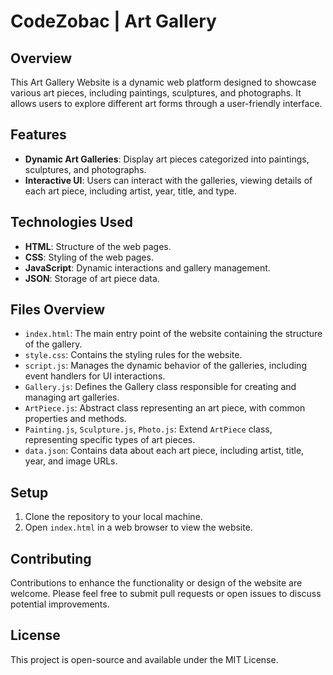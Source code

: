 # CodeZobac | Art Gallery

## Overview
This Art Gallery Website is a dynamic web platform designed to showcase various art pieces, including paintings, sculptures, and photographs. It allows users to explore different art forms through a user-friendly interface.

## Features

- **Dynamic Art Galleries**: Display art pieces categorized into paintings, sculptures, and photographs.
- **Interactive UI**: Users can interact with the galleries, viewing details of each art piece, including artist, year, title, and type.

## Technologies Used

- **HTML**: Structure of the web pages.
- **CSS**: Styling of the web pages.
- **JavaScript**: Dynamic interactions and gallery management.
- **JSON**: Storage of art piece data.

## Files Overview

- `index.html`: The main entry point of the website containing the structure of the gallery.
- `style.css`: Contains the styling rules for the website.
- `script.js`: Manages the dynamic behavior of the galleries, including event handlers for UI interactions.
- `Gallery.js`: Defines the Gallery class responsible for creating and managing art galleries.
- `ArtPiece.js`: Abstract class representing an art piece, with common properties and methods.
- `Painting.js`, `Sculpture.js`, `Photo.js`: Extend `ArtPiece` class, representing specific types of art pieces.
- `data.json`: Contains data about each art piece, including artist, title, year, and image URLs.

## Setup

1. Clone the repository to your local machine.
2. Open `index.html` in a web browser to view the website.

## Contributing

Contributions to enhance the functionality or design of the website are welcome. Please feel free to submit pull requests or open issues to discuss potential improvements.

## License

This project is open-source and available under the MIT License.

